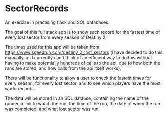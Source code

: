 # SectorRecords

An exercise in practising flask and SQL databases.

The goal of this full stack app is to show each record for the fastest time of every lost sector from every season of Destiny 2.

The times used for this app will be taken from https://www.speedrun.com/destiny_2_lost_sectors
(i have decided to do this manually, as I currently can't think of an efficient way to do this without having to make potentially hundreds of calls to the api, due to how both the runs are stored, and how calls from the api itself works).

There will be functionality to allow a user to check the fastest times for every season, for every lost sector, and to see which players have the most world records.

The data will be stored in an SQL databse, containing the name of the runner, a link to watch the run, the time of the run, the date of when the run was completed, and what lost sector was run.
